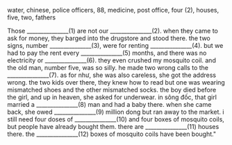 water, chinese, police officers, 88, medicine, post office, four (2), houses, five, two, fathers

Those _______________(1) are not our _______________(2). when they came to ask for money, they barged into the drugstore and stood there. the two signs, number _______________(3), were for renting _______________(4). but we had to pay the rent every _______________(5) months, and there was no electricity or _______________(6). they even crushed my mosquito coil. and the old man, number five, was so silly. he made two wrong calls to the _______________(7). as for như, she was also careless, she got the address wrong. the two kids over there, they knew how to read but one was wearing mismatched shoes and the other mismatched socks. the boy died before the girl, and up in heaven, she asked for underwear. in sông đốc, that girl married a _______________(8) man and had a baby there. when she came back, she owed _______________(9) million dong but ran away to the market. i still need four doses of _______________(10) and four boxes of mosquito coils, but people have already bought them. there are _______________(11) houses there. the _______________(12) boxes of mosquito coils have been bought."





























































































